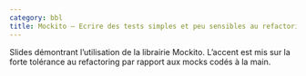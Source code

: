 ```yaml
---
category: bbl
title: Mockito – Ecrire des tests simples et peu sensibles au refactoring
---
```

Slides démontrant l’utilisation de la librairie Mockito. L’accent est mis sur la forte tolérance au refactoring par rapport aux mocks codés à la main.